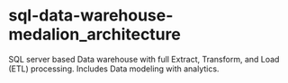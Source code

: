 # sql-data-warehouse-medalion_architecture
SQL server based Data warehouse  with full Extract, Transform, and Load (ETL) processing. Includes Data modeling with analytics.
